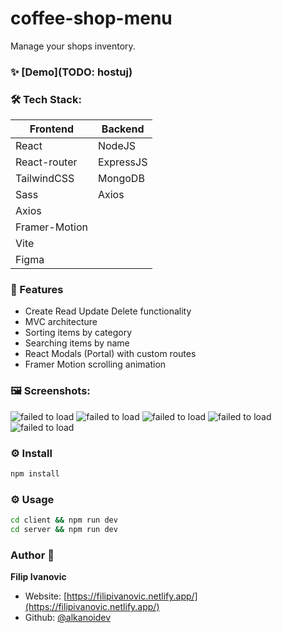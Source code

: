 # coffee-shop-menu

Manage your shops inventory.

### ✨ [Demo](TODO: hostuj)

### 🛠 Tech Stack:
| Frontend      | Backend     |
| ------------- | ----------- |
| React         | NodeJS      |
| React-router  | ExpressJS   |
| TailwindCSS   | MongoDB     |
| Sass          | Axios       | 
| Axios         |         
| Framer-Motion |         
| Vite          |
| Figma         |

### 🚀 Features
- Create Read Update Delete functionality
- MVC architecture
- Sorting items by category
- Searching items by name
- React Modals (Portal) with custom routes
- Framer Motion scrolling animation

### 🖼 Screenshots:

![failed to load](https://raw.githubusercontent.com/alkanoidev/coffee-shop-menu/master/screenshots/Screenshot2022-05-23173142.png)
![failed to load](https://raw.githubusercontent.com/alkanoidev/coffee-shop-menu/master/screenshots/Screenshot2022-05-23173221.png)
![failed to load](https://raw.githubusercontent.com/alkanoidev/coffee-shop-menu/master/screenshots/Screenshot2022-05-23173240.png)
![failed to load](https://raw.githubusercontent.com/alkanoidev/coffee-shop-menu/master/screenshots/Screenshot2022-05-23173257.png)
![failed to load](https://raw.githubusercontent.com/alkanoidev/coffee-shop-menu/master/screenshots/Screenshot2022-05-23173316.png)

### ⚙ Install

```sh
npm install
```

### ⚙ Usage

```sh
cd client && npm run dev
cd server && npm run dev
```

### Author 👋

 **Filip Ivanovic**

* Website: [https://filipivanovic.netlify.app/](https://filipivanovic.netlify.app/)
* Github: [@alkanoidev](https://github.com/alkanoidev)
